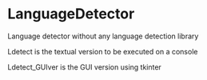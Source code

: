 # LanguageDetector
Language detector without any language detection library

Ldetect is the textual version to be executed on a console

Ldetect_GUIver is the GUI version using tkinter

